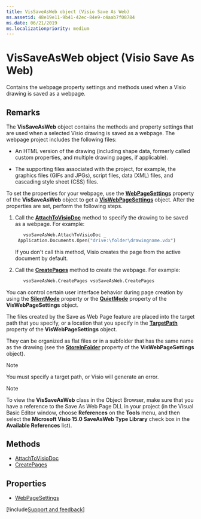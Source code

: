 ```yaml
---
title: VisSaveAsWeb object (Visio Save As Web)
ms.assetid: 48e19e11-9b41-42ec-84e9-c4aab7f08784
ms.date: 06/21/2019
ms.localizationpriority: medium
---
```



# VisSaveAsWeb object (Visio Save As Web)

Contains the webpage property settings and methods used when a Visio drawing is saved as a webpage. 


## Remarks 

The **VisSaveAsWeb** object contains the methods and property settings that are used when a selected Visio drawing is saved as a webpage. The webpage project includes the following files:

- An HTML version of the drawing (including shape data, formerly called custom properties, and multiple drawing pages, if applicable).
    
- The supporting files associated with the project, for example, the graphics files (GIFs and JPGs), script files, data (XML) files, and cascading style sheet (CSS) files.
    
To set the properties for your webpage, use the **[WebPageSettings](visio.vissaveasweb.webpagesettings.md)** property of the **VisSaveAsWeb** object to get a **[VisWebPageSettings](Visio.VisWebPageSettings.md)** object. After the properties are set, perform the following steps.

1. Call the **[AttachToVisioDoc](visio.vissaveasweb.attachtovisiodoc.md)** method to specify the drawing to be saved as a webpage. For example:
    
   ```vb
      vsoSaveAsWeb.AttachToVisioDoc _ 
    Application.Documents.Open("drive:\folder\drawingname.vdx")
   ```
   
   If you don't call this method, Visio creates the page from the active document by default.
    
2. Call the **[CreatePages](visio.vissaveasweb.createpages.md)** method to create the webpage. For example:
    
   ```vb
      vsoSaveAsWeb.CreatePages vsoSaveAsWeb.CreatePages
   ```

You can control certain user interface behavior during page creation by using the **[SilentMode](Visio.VisWebPageSettings.SilentMode.md)** property or the **[QuietMode](Visio.VisWebPageSettings.QuietMode.md)** property of the **VisWebPageSettings** object.

The files created by the Save as Web Page feature are placed into the target path that you specify, or a location that you specify in the **[TargetPath](Visio.VisWebPageSettings.TargetPath.md)** property of the **VisWebPageSettings** object. 

They can be organized as flat files or in a subfolder that has the same name as the drawing (see the **[StoreInFolder](Visio.VisWebPageSettings.StoreInFolder.md)** property of the **VisWebPageSettings** object).

> [!NOTE] 
> You must specify a target path, or Visio will generate an error.

> [!NOTE] 
> To view the **VisSaveAsWeb** class in the Object Browser, make sure that you have a reference to the Save As Web Page DLL in your project (in the Visual Basic Editor window, choose **References** on the **Tools** menu, and then select the **Microsoft Visio 15.0 SaveAsWeb Type Library** check box in the **Available References** list).

## Methods

- [AttachToVisioDoc](Visio.VisSaveAsWeb.AttachToVisioDoc.md)
- [CreatePages](Visio.VisSaveAsWeb.CreatePages.md)

## Properties

- [WebPageSettings](Visio.VisSaveAsWeb.WebPageSettings.md)


[!include[Support and feedback](~/includes/feedback-boilerplate.md)]